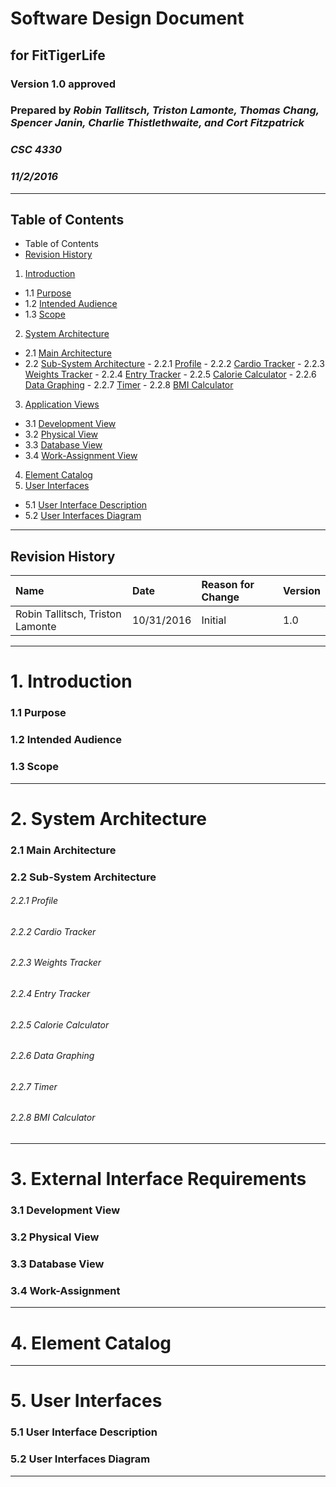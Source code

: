 # Software Design Document
## for FitTigerLife
### Version 1.0 approved
### Prepared by *Robin Tallitsch, Triston Lamonte, Thomas Chang, Spencer Janin, Charlie Thistlethwaite, and Cort Fitzpatrick*
### *CSC 4330*
### *11/2/2016*

---

## Table of Contents

 * Table of Contents
 * [Revision History](#Revision)

1. [Introduction](#Introduction)
  * 1.1 [Purpose](#purpose)
  * 1.2 [Intended Audience](#intended-audience)
  * 1.3 [Scope](#scope)
2.	[System Architecture](#System-Arch)
  * 2.1	[Main Architecture](#Main)
  * 2.2	[Sub-System Architecture](#Sub)
        - 2.2.1 [Profile](#profile)
        - 2.2.2 [Cardio Tracker](#Cardio)
        - 2.2.3 [Weights Tracker](#Weights)
        - 2.2.4 [Entry Tracker](#Entry)
        - 2.2.5 [Calorie Calculator](#Calorie)
        - 2.2.6 [Data Graphing](#Graphing)
        - 2.2.7 [Timer](#Timer)
        - 2.2.8 [BMI Calculator](#BMI)
3. [Application Views](#Views)
  * 3.1	[Development View](#Development)
  * 3.2	[Physical View](#Physical)
  * 3.3	[Database View](#Database)
  * 3.4	[Work-Assignment View](#Work-assignment)
4. [Element Catalog](#Element-Catalog)
5. [User Interfaces](#UI)
  * 5.1	[User Interface Description](#UI-Description)
  * 5.2	[User Interfaces Diagram](#UI-Diagram)

---

## Revision History <a name="Revision"></a>

| Name | Date | Reason for Change | Version |
| :--- | :--- | :--- | :--- |
| Robin Tallitsch, Triston Lamonte | 10/31/2016 | Initial | 1.0 |

---

# 1. Introduction <a name="Introduction"></a>

### 1.1 Purpose<a name="purpose"></a>


### 1.2 Intended Audience<a name="intended-audience"></a>


### 1.3 Scope<a name="scope"></a>

---

# 2. System Architecture<a name="System-Arch"></a>

### 2.1 Main Architecture<a name="Main"></a>

### 2.2 Sub-System Architecture<a name="Sub"></a>

###### 2.2.1 Profile<a name="Profile"></a>

###### 2.2.2 Cardio Tracker<a name="Cardio"></a>

###### 2.2.3 Weights Tracker<a name="Weights"></a>

###### 2.2.4 Entry Tracker<a name="Entry"></a>

###### 2.2.5 Calorie Calculator<a name="Calorie"></a>

###### 2.2.6 Data Graphing<a name="Graphing"></a>

###### 2.2.7 Timer<a name="Timer"></a>

###### 2.2.8 BMI Calculator<a name="BMI"></a>


---

# 3. External Interface Requirements<a name="external-interface-requirements"></a>

### 3.1 Development View<a name="Development"></a>


### 3.2 Physical View<a name="Physical"></a>


### 3.3 Database View<a name="Database"></a>


### 3.4 Work-Assignment<a name="Work"></a>



---

# 4. Element Catalog<a name="Element"></a>





---

# 5. User Interfaces<a name="UI"></a>

### 5.1 User Interface Description<a name="UI-Description"></a>


### 5.2 User Interfaces Diagram<a name="UI-Diagram"></a>


---
